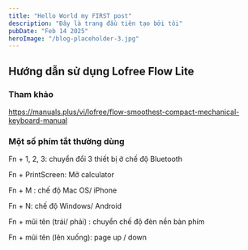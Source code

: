 ```yaml
---
title: "Hello World my FIRST post"
description: "Đây là trang đầu tiên tạo bởi tôi"
pubDate: "Feb 14 2025"
heroImage: "/blog-placeholder-3.jpg"
---
```


## Hướng dẫn sử dụng Lofree Flow Lite

### Tham khảo
https://manuals.plus/vi/lofree/flow-smoothest-compact-mechanical-keyboard-manual

### Một số phím tắt thường dùng
Fn + 1, 2, 3: chuyển đổi 3 thiết bị ở chế độ Bluetooth

Fn + PrintScreen: Mở calculator

Fn + M : chế độ Mac OS/ iPhone

Fn + N: chế độ Windows/ Android

Fn + mũi tên (trái/ phải) : chuyển chế độ đèn nền bàn phím

Fn + mũi tên (lên xuống): page up / down   